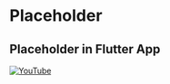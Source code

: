 # Placeholder
## Placeholder in Flutter App


[![YouTube](https://img.youtube.com/vi/4jJBBGV0VKQ/0.jpg)](https://youtu.be/4jJBBGV0VKQ "Placeholder in Flutter App")
